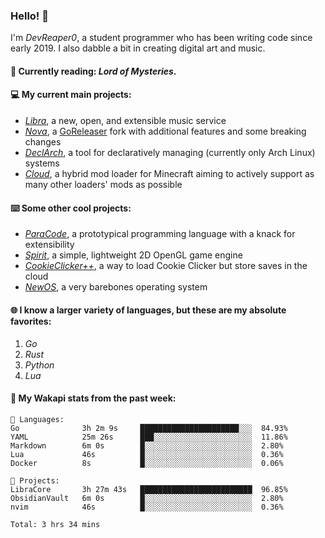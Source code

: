 ### Hello! 👋

I'm _DevReaper0_, a student programmer who has been writing code since early 2019. I also dabble a bit in creating digital art and music.

#### 📖 Currently reading: *Lord of Mysteries*.

#### 💻 My current main projects:

-   _[Libra](https://github.com/LibraMusic)_, a new, open, and extensible music service
-   _[Nova](https://github.com/LibraMusic/Nova)_, a [GoReleaser](https://github.com/goreleaser/goreleaser) fork with additional features and some breaking changes
-   _[DeclArch](https://github.com/DevReaper0/declarch)_, a tool for declaratively managing (currently only Arch Linux) systems
-   _[Cloud](https://github.com/CloudLoaderMC/CloudLoader)_, a hybrid mod loader for Minecraft aiming to actively support as many other loaders' mods as possible

#### ⌨️ Some other cool projects:

-   _[ParaCode](https://github.com/ParaCodeLang/ParaCode)_, a prototypical programming language with a knack for extensibility
-   _[Spirit](https://gitlab.com/DevReaper0/SpiritEngine)_, a simple, lightweight 2D OpenGL game engine
-   _[CookieClicker++](https://github.com/DevReaper0/CookieClickerPlusPlus)_, a way to load Cookie Clicker but store saves in the cloud
-   _[NewOS](https://github.com/DevReaper0/NewOS)_, a very barebones operating system

#### 🌐 I know a larger variety of languages, but these are my absolute favorites:

1. _Go_
2. _Rust_
3. _Python_
4. _Lua_

#### 📡 My Wakapi stats from the past week:

```text
💾 Languages:
Go              3h 2m 9s     ██████████████████████░░░  84.93%
YAML            25m 26s      ███░░░░░░░░░░░░░░░░░░░░░░  11.86%
Markdown        6m 0s        █░░░░░░░░░░░░░░░░░░░░░░░░  2.80%
Lua             46s          █░░░░░░░░░░░░░░░░░░░░░░░░  0.36%
Docker          8s           █░░░░░░░░░░░░░░░░░░░░░░░░  0.06%

💼 Projects:
LibraCore       3h 27m 43s   █████████████████████████  96.85%
ObsidianVault   6m 0s        █░░░░░░░░░░░░░░░░░░░░░░░░  2.80%
nvim            46s          █░░░░░░░░░░░░░░░░░░░░░░░░  0.36%

Total: 3 hrs 34 mins
```
